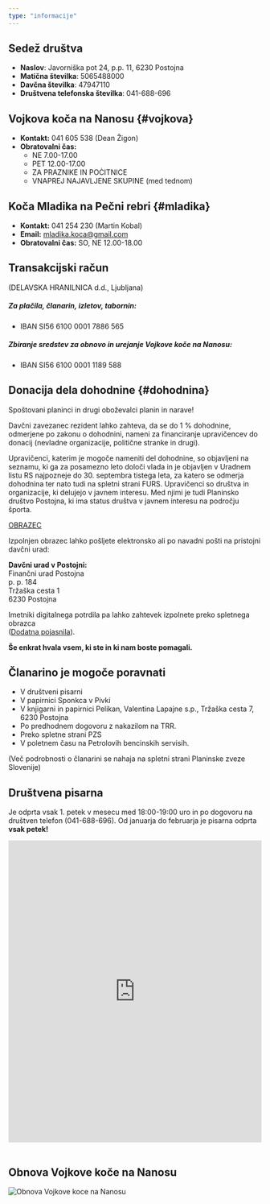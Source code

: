 ```yaml
---
type: "informacije"
---
```


## Sedež društva  

- **Naslov**: Javorniška pot 24, p.p. 11, 6230 Postojna
- **Matična številka**: 5065488000
- **Davčna številka**: 47947110
- **Društvena telefonska številka**: 041-688-696

## Vojkova koča na Nanosu {#vojkova}

- **Kontakt:** 041 605 538 (Dean Žigon)
- **Obratovalni čas:**  
    - NE 7.00-17.00
    - PET 12.00-17.00
    - ZA PRAZNIKE IN POĊITNICE
    - VNAPREJ NAJAVLJENE SKUPINE (med tednom)

## Koča Mladika na Pečni rebri {#mladika}

- **Kontakt:** 041 254 230 (Martin Kobal)
- **Email:**  mladika.koca@gmail.com
- **Obratovalni čas:** SO, NE 12.00-18.00

## Transakcijski račun 
(DELAVSKA HRANILNICA d.d., Ljubljana)

##### Za plačila, članarin, izletov, tabornin:
- IBAN SI56 6100 0001 7886 565

##### Zbiranje sredstev za obnovo in  urejanje Vojkove koče na Nanosu:
- IBAN SI56 6100 0001 1189 588

## Donacija dela dohodnine {#dohodnina}
Spoštovani planinci in drugi oboževalci planin in narave!

Davčni zavezanec rezident lahko zahteva, da se do 1 % dohodnine, odmerjene po zakonu o dohodnini, nameni za financiranje upravičencev do donacij (nevladne organizacije, politične stranke in drugi).

Upravičenci, katerim je mogoče nameniti del dohodnine, so objavljeni na seznamu, ki ga za posamezno leto določi vlada in je objavljen v Uradnem listu RS najpozneje do 30. septembra tistega leta, za katero se odmerja dohodnina ter nato tudi na spletni strani FURS.
Upravičenci so društva in organizacije, ki delujejo v javnem interesu. Med njimi je tudi Planinsko društvo Postojna, ki ima status društva v javnem interesu na področju športa.

[OBRAZEC](/documents/obrazec-za-donacijo-dela-dohodnine.pdf)

Izpolnjen obrazec lahko pošljete elektronsko ali po navadni pošti na pristojni davčni urad:

**Davčni urad v Postojni:**  
Finančni urad Postojna  
p. p. 184  
Tržaška cesta 1  
6230 Postojna  

Imetniki digitalnega potrdila pa lahko zahtevek izpolnete preko spletnega obrazca  
([Dodatna pojasnila](https://edavki.durs.si/EdavkiPortal/openportal/CommonPages/Opdynp/PageD.aspx?category=namenitev_dela_dohodnine_fo)).

**Še enkrat hvala vsem, ki ste in ki nam boste pomagali.**

## Članarino je mogoče poravnati

- V društveni pisarni
- V papirnici Sponkca v Pivki
- V knjigarni in papirnici Pelikan, Valentina Lapajne s.p., Tržaška cesta 7, 6230 Postojna
- Po predhodnem dogovoru z nakazilom na TRR.
- Preko spletne strani PZS
- V poletnem času na Petrolovih bencinskih servisih.

(Več podrobnosti o članarini se nahaja na spletni strani Planinske zveze Slovenije)

## Društvena pisarna

Je odprta vsak 1. petek v mesecu med 18:00-19:00 uro in po dogovoru na društven telefon (041-688-696).
Od januarja do februarja je pisarna odprta **vsak petek!**

<div style="width: 100%"><iframe width="100%" height="600" src="https://maps.google.com/maps?width=100%&amp;height=600&amp;hl=en&amp;q=Kolodvorska%20cesta%204%20Pivka+(PD%20Postojna)&amp;ie=UTF8&amp;t=&amp;z=18&amp;iwloc=B&amp;output=embed" frameborder="0" scrolling="no" marginheight="0" marginwidth="0"><a href="https://www.maps.ie/map-my-route/"></a></iframe></div><br />

## Obnova Vojkove koče na Nanosu

![Obnova Vojkove koce na Nanosu](/img/posts/prenova-vojkove-koce.png)